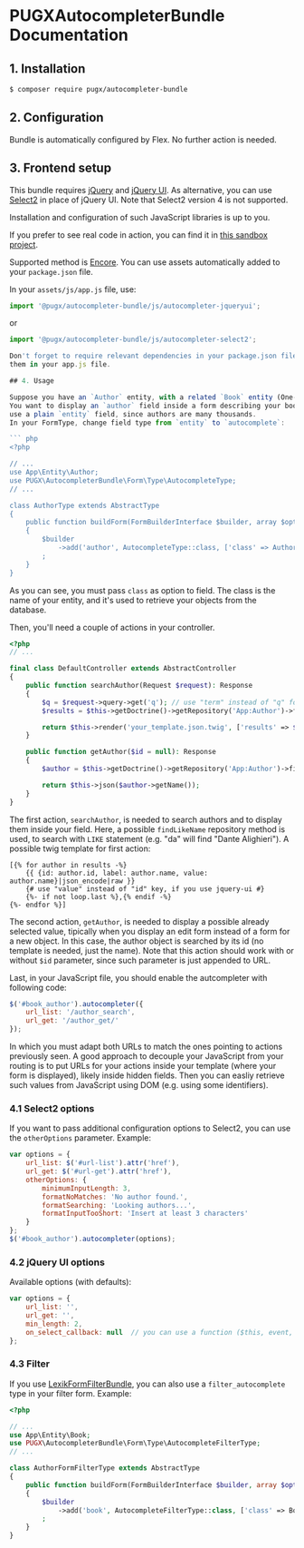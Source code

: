 PUGXAutocompleterBundle Documentation
=====================================

## 1. Installation

``` bash
$ composer require pugx/autocompleter-bundle
```

## 2. Configuration

Bundle is automatically configured by Flex. No further action is needed.

## 3. Frontend setup

This bundle requires [jQuery](http://jquery.com/) and [jQuery UI](http://jqueryui.com/).
As alternative, you can use [Select2](https://select2.github.io/) in place of jQuery UI.
Note that Select2 version 4 is not supported.

Installation and configuration of such JavaScript libraries is up to you.

If you prefer to see real code in action, you can find it in [this sandbox project](https://github.com/garak/AutoCompleterSandbox).

Supported method is [Encore](https://symfony.com/doc/current/frontend.html).
You can use assets automatically added to your `package.json` file.

In your `assets/js/app.js` file, use:

``` js
import '@pugx/autocompleter-bundle/js/autocompleter-jqueryui';

```

or

``` js
import '@pugx/autocompleter-bundle/js/autocompleter-select2';

Don't forget to require relevant dependencies in your package.json file and to import
them in your app.js file.

## 4. Usage

Suppose you have an `Author` entity, with a related `Book` entity (One-to-Many).
You want to display an `author` field inside a form describing your book, and you can't
use a plain `entity` field, since authors are many thousands.
In your FormType, change field type from `entity` to `autocomplete`:

``` php
<?php

// ...
use App\Entity\Author;
use PUGX\AutocompleterBundle\Form\Type\AutocompleteType;
// ...

class AuthorType extends AbstractType
{
    public function buildForm(FormBuilderInterface $builder, array $options): void
    {
        $builder
            ->add('author', AutocompleteType::class, ['class' => Author::class])
        ;
    }
}
```

As you can see, you must pass `class` as option to field. The class is the name of
your entity, and it's used to retrieve your objects from the database.

Then, you'll need a couple of actions in your controller.

``` php
<?php
// ...

final class DefaultController extends AbstractController
{
    public function searchAuthor(Request $request): Response
    {
        $q = $request->query->get('q'); // use "term" instead of "q" for jquery-ui
        $results = $this->getDoctrine()->getRepository('App:Author')->findLikeName($q);

        return $this->render('your_template.json.twig', ['results' => $results]);
    }

    public function getAuthor($id = null): Response
    {
        $author = $this->getDoctrine()->getRepository('App:Author')->find($id);

        return $this->json($author->getName());
    }
}
```

The first action, `searchAuthor`, is needed to search authors and to display them
inside your field. Here, a possible `findLikeName` repository method is used, to
search with `LIKE` statement (e.g. "da" will find "Dante Alighieri").
A possible twig template for first action:

``` twig
[{% for author in results -%}
    {{ {id: author.id, label: author.name, value: author.name}|json_encode|raw }}
    {# use "value" instead of "id" key, if you use jquery-ui #}
    {%- if not loop.last %},{% endif -%}
{%- endfor %}]
```

The second action, `getAuthor`, is needed to display a possible already selected value,
tipically when you display an edit form instead of a form for a new object.
In this case, the author object is searched by its id (no template is needed, just the name).
Note that this action should work with or without `$id` parameter, since such parameter is just appended to URL.

Last, in your JavaScript file, you should enable the autcompleter with following code:

``` javascript
$('#book_author').autocompleter({
    url_list: '/author_search',
    url_get: '/author_get/'
});
```

In which you must adapt both URLs to match the ones pointing to actions previously seen.
A good approach to decouple your JavaScript from your routing is to put URLs for your actions inside
your template (where your form is displayed), likely inside hidden fields. Then you can easliy retrieve
such values from JavaScript using DOM (e.g. using some identifiers).

### 4.1 Select2 options

If you want to pass additional configuration options to Select2, you can use the `otherOptions` parameter.
Example:

``` javascript
var options = {
    url_list: $('#url-list').attr('href'),
    url_get: $('#url-get').attr('href'),
    otherOptions: {
        minimumInputLength: 3,
        formatNoMatches: 'No author found.',
        formatSearching: 'Looking authors...',
        formatInputTooShort: 'Insert at least 3 characters'
    }
};
$('#book_author').autocompleter(options);
```

### 4.2 jQuery UI options

Available options (with defaults):

``` javascript
var options = {
    url_list: '',
    url_get: '',
    min_length: 2,
    on_select_callback: null  // you can use a function ($this, event, ui) here
};
```

### 4.3 Filter

If you use [LexikFormFilterBundle](https://github.com/lexik/LexikFormFilterBundle), you can also use a
`filter_autocomplete` type in your filter form.
Example:

``` php
<?php

// ...
use App\Entity\Book;
use PUGX\AutocompleterBundle\Form\Type\AutocompleteFilterType;
// ...

class AuthorFormFilterType extends AbstractType
{
    public function buildForm(FormBuilderInterface $builder, array $options): void
    {
        $builder
            ->add('book', AutocompleteFilterType::class, ['class' => Book::class])
        ;
    }
}
```
